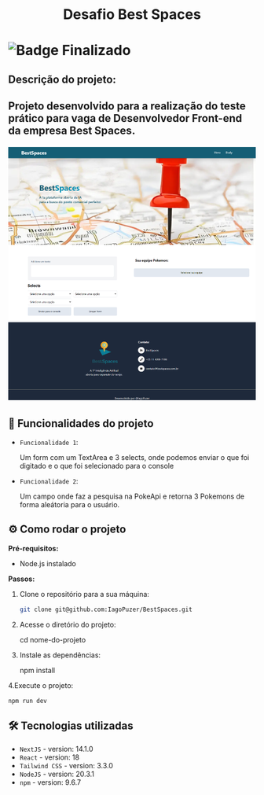 <h1 align="center"> Desafio Best Spaces <h1>

![Badge Finalizado](http://img.shields.io/static/v1?label=STATUS&message=FINALIZADO&color=GREEN&style=for-the-badge)

<h2>Descrição do projeto:<h2>
<p>Projeto desenvolvido para a realização do teste prático para vaga de Desenvolvedor Front-end da empresa Best Spaces.</p>

<p align="center">
 <img src="./src/app/assets/images/telaBestSpace.png">
</p>

## :hammer: Funcionalidades do projeto

- `Funcionalidade 1`:
    <p>Um form com um TextArea e 3 selects, onde podemos enviar o que foi digitado e o que foi selecionado para o console <p>

- `Funcionalidade 2`:
    <p>Um campo onde faz a pesquisa na PokeApi e retorna 3 Pokemons de forma aleátoria para o usuário.<p>

## :gear: Como rodar o projeto

**Pré-requisitos:**

- Node.js instalado

**Passos:**

1. Clone o repositório para a sua máquina:

   ```bash
   git clone git@github.com:IagoPuzer/BestSpaces.git

   ```

2. Acesse o diretório do projeto:

   cd nome-do-projeto

3. Instale as dependências:

   npm install

4.Execute o projeto:

    npm run dev

## 🛠️ Tecnologias utilizadas

- `NextJS` - version: 14.1.0
- `React` - version: 18
- `Tailwind CSS` - version: 3.3.0
- `NodeJS` - version: 20.3.1
- `npm` - version: 9.6.7
